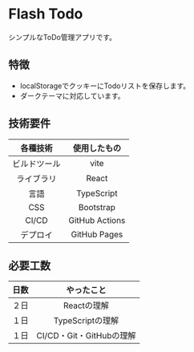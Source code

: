 # Flash Todo
シンプルなToDo管理アプリです。

## 特徴
- localStorageでクッキーにTodoリストを保存します。
- ダークテーマに対応しています。

## 技術要件
|各種技術|使用したもの|
|:-:|:-:|
|ビルドツール|vite|
|ライブラリ|React|
|言語|TypeScript|
|CSS|Bootstrap|
|CI/CD|GitHub Actions|
|デプロイ|GitHub Pages|

## 必要工数
|日数|やったこと|
|:-:|:-:|
|２日|Reactの理解|
|１日|TypeScriptの理解|
|１日|CI/CD・Git・GitHubの理解|
